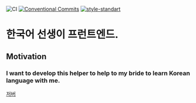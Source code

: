 ![CI](https://github.com/rafailmdzdv/hangugeoreul-gongbuhaeyo-frontend/actions/workflows/workflow.yml/badge.svg)
[![Conventional Commits](https://img.shields.io/badge/Conventional%20Commits-1.0.0-yellow.svg)](https://conventionalcommits.org)
[![style-standart](https://img.shields.io/badge/code_style-standard-brightgreen.svg)](https://standardjs.com)

# 한국어 선생이 프런트엔드.

## Motivation

### I want to develop this helper to help to my bride to learn Korean language with me.

[저버](https://github.com/rafailmdzdv/hangugeoreul-gongbuhaeyo)
